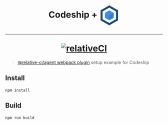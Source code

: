 <h1 align="center">
  Codeship
  +
  <a href="https://relative-ci.com">
    <img alt="RelativeCI" src="https://raw.githubusercontent.com/relative-ci/agent/master/assets/relative-ci--logo.svg?sanitize=true" width="64" valign="middle" />
  </a>
  <hr />
  <a href="https://app.relative-ci.com/projects/64NnGgjGOQXSR5cGHnas"><img src="https://badges.relative-ci.com/badges/64NnGgjGOQXSR5cGHnas?branch=master" alt="relativeCI"></a>
</h1>

> [@relative-ci/agent webpack plugin](https://github.com/relative-ci/agent) setup example for Codeship

## Install

```shell
npm install
```

## Build

```shell
npm run build
```
